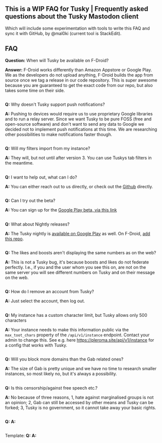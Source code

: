 ## This is a WIP FAQ for Tusky | Frequently asked questions about the Tusky Mastodon client

Which will include some experimentation with tools to write this FAQ and sync it with GitHub, by @mal0ki (current tool is StackEdit).

## FAQ
**Question:** When will Tusky be available on F-Droid?

**Answer:** F-Droid works differently than Amazon Appstore or Google Play. We as the developers do not upload anything, F-Droid builds the app from source once we tag a release in our code repository. This is super awesome because you are guaranteed to get the exact code from our repo, but also takes some time on their side.

##
**Q:** Why doesn't Tusky support push notifications?

**A:** Pushing to devices would require us to use proprietary Google libraries and to run a relay server. Since we want Tusky to be pure FOSS (free and open-source software) and don't want to send any data to Google we decided not to implement push notifications at this time. We are researching other possibilities to make notifications faster though.
##

**Q:** Will my filters import from my instance?

**A:** They will, but not until after version 3. You can use Tuskys tab filters in the meantime.
##

**Q:** I want to help out, what can I do?

**A:** You can either reach out to us directly, or check out the [Github](https://github.com/tuskyapp/Tusky) directly.
##

 **Q:** Can I try out the beta? 

 **A:** You can sign up for the [Google Play beta, via this link](https://play.google.com/store/apps/details?id=com.keylesspalace.tusky)
##

**Q:** What about Nightly releases?

**A:** The Tusky nightly is [available on Google Play](https://play.google.com/store/apps/details?id=com.keylesspalace.tusky.test) as well. On F-Droid, [add this repo](https://releases.nailyk.fr/repo/).
##

**Q:** The likes and boosts aren't displaying the same numbers as on the web?

**A:** This is not a Tusky bug, it's because boosts and likes do not federate perfectly. I.e., if you and the user whom you see this on, are not on the same server you will see different numbers on Tusky and on their message on the web.
##

**Q:** How do I remove an account from Tusky?

**A:** Just select the account, then log out.
##

**Q:** My instance has a custom character limit, but Tusky allows only 500 characters

**A:** Your instance needs to make this information public via the `max_toot_chars` property of the `/api/v1/instance` endpoint. Contact your admin to change this. See e.g. here https://pleroma.site/api/v1/instance for a config that works with Tusky.
##

**Q:** Will you block more domains than the Gab related ones?

**A:** The size of Gab is pretty unique and we have no time to research smaller instances, so most likely no, but it's always a possibility.
##

**Q:** Is this censorship/against free speech etc.? 

**A:** No because of three reasons, 1, hate against marginalised groups is not an opinion; 2, Gab can still be accessed by other means and Tusky can be forked; 3, Tusky is no government, so it cannot take away your basic rights.
##

**Q:**
**A:**
##

Template:
**Q:**
**A:**
##

<!--stackedit_data:
eyJoaXN0b3J5IjpbLTE0ODQ3NTQ1NSwtMzUwODUwNTM5LC0yMT
A3OTM0MTgsLTc1MjI0NTIwMywtMTgyNzMyMjcyOV19
-->
